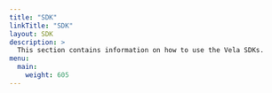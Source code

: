 ```yaml
---
title: "SDK"
linkTitle: "SDK"
layout: SDK
description: >
  This section contains information on how to use the Vela SDKs.
menu:
  main:
    weight: 605
---
```

